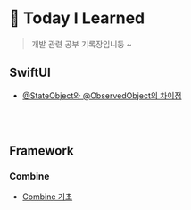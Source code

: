 # 📱 Today I Learned
> 개발 관련 공부 기록장입니둥 ~

## SwiftUI

- [@StateObject와 @ObservedObject의 차이점](https://github.com/GYURI-PARK/TIL_iOS/blob/main/SwiftUI/%40StateObject와%20%40ObservedObject의%20차이점.md)

</br>
</br>

## Framework
### Combine

- [Combine 기초](https://github.com/GYURI-PARK/TIL_iOS/blob/main/Framework/Combine/Combine%20기초.md)
